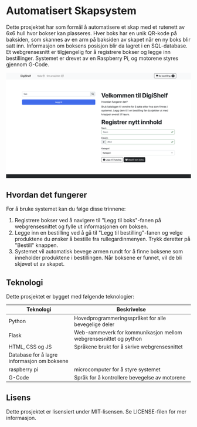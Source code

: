 </p><h1>Automatisert Skapsystem</h1>
<p>Dette prosjektet har som formål å automatisere et skap med et rutenett av 6x6 hull hvor bokser kan plasseres. Hver boks har en unik QR-kode på baksiden, som skannes av en arm på baksiden av skapet når en ny boks blir satt inn. Informasjon om boksens posisjon blir da lagret i en SQL-database. Et webgrensesnitt er tilgjengelig for å registrere bokser og legge inn bestillinger. Systemet er drevet av en Raspberry Pi, og motorene styres gjennom G-Code.</p>

<p><img src="./media/grensesnitt.png" alt="Webgrensesnitt"></p>

<h2>Hvordan det fungerer</h2>
<p>For å bruke systemet kan du følge disse trinnene:</p>
<ol><li>Registrere bokser ved å navigere til "Legg til boks"-fanen på webgrensesnittet og fylle ut informasjonen om boksen.</li><li>Legge inn en bestilling ved å gå til "Legg til bestilling"-fanen og velge produktene du ønsker å bestille fra rullegardinmenyen. Trykk deretter på "Bestill" knappen.</li><li>Systemet vil automatisk bevege armen rundt for å finne boksene som inneholder produktene i bestillingen. Når boksene er funnet, vil de bli skjøvet ut av skapet.</li></ol>

<h2>Teknologi</h2>
<p>Dette prosjektet er bygget med følgende teknologier:</p>
<table><thead><tr><th>Teknologi</th><th>Beskrivelse</th></tr></thead><tbody><tr><td>Python</td><td>Hovedprogrammeringsspråket for alle bevegelige deler</td></tr><tr><td>Flask</td><td>Web-rammeverk for kommunikasjon mellom webgrensesnittet og python</td></tr><tr><td>HTML, CSS og JS</td><td>Språkene brukt for å skrive webgrensesnittet</td></tr><td>Database for å lagre informasjon om boksene</td></tr><tr><td>raspberry pi</td><td>microcomputer for å styre systemet</td></tr><tr><td>G-Code</td><td>Språk for å kontrollere bevegelse av motorene</td></tr></tbody></table>

<h2>Lisens</h2>
<p>Dette prosjektet er lisensiert under MIT-lisensen. Se LICENSE-filen for mer informasjon.</p></div>
